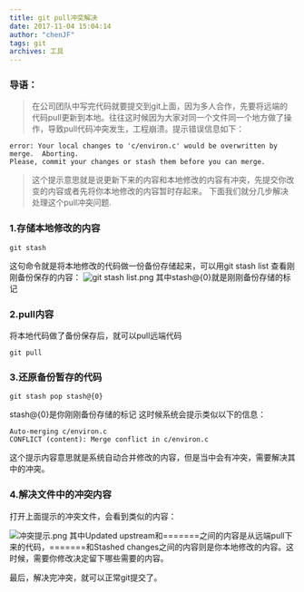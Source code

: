 ```yaml
---
title: git pull冲突解决
date: 2017-11-04 15:04:14
author: "chenJF"
tags: git
archives: 工具
---
```


### 导语：
> 在公司团队中写完代码就要提交到git上面，因为多人合作，先要将远端的代码pull更新到本地。往往这时候因为大家对同一个文件同一个地方做了操作，导致pull代码冲突发生，工程崩溃。提示错误信息如下：
~~~
error: Your local changes to 'c/environ.c' would be overwritten by merge.  Aborting.
Please, commit your changes or stash them before you can merge.
~~~
> 这个提示意思就是说更新下来的内容和本地修改的内容有冲突，先提交你改变的内容或者先将你本地修改的内容暂时存起来。
> 下面我们就分几步解决处理这个pull冲突问题.

### 1.存储本地修改的内容
~~~
git stash
~~~
这句命令就是将本地修改的代码做一份备份存储起来，可以用git stash list 查看刚刚备份保存的内容：
![git stash list.png](http://upload-images.jianshu.io/upload_images/4970496-84f5c1a7a77608c6.png?imageMogr2/auto-orient/strip%7CimageView2/2/w/600)
其中stash@{0}就是刚刚备份存储的标记

### 2.pull内容
将本地代码做了备份保存后，就可以pull远端代码
~~~
git pull
~~~

### 3.还原备份暂存的代码
~~~
git stash pop stash@{0}
~~~
stash@{0}是你刚刚备份存储的标记
这时候系统会提示类似以下的信息：
~~~
Auto-merging c/environ.c
CONFLICT (content): Merge conflict in c/environ.c
~~~
这个提示内容意思就是系统自动合并修改的内容，但是当中会有冲突，需要解决其中的冲突。

### 4.解决文件中的冲突内容
打开上面提示的冲突文件，会看到类似的内容：

![冲突提示.png](http://upload-images.jianshu.io/upload_images/4970496-92f347853efe0765.png?imageMogr2/auto-orient/strip%7CimageView2/2/w/500)
其中Updated upstream和=======之间的内容是从远端pull下来的代码，=======和Stashed changes之间的内容则是你本地修改的内容。这时候，需要你修改决定留下哪些需要的内容。

最后，解决完冲突，就可以正常git提交了。
